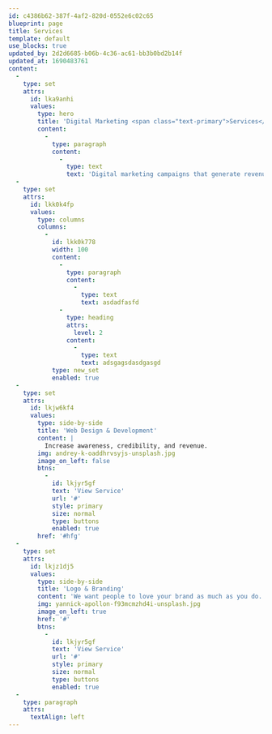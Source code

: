 ```yaml
---
id: c4386b62-387f-4af2-820d-0552e6c02c65
blueprint: page
title: Services
template: default
use_blocks: true
updated_by: 2d2d6685-b06b-4c36-ac61-bb3b0bd2b14f
updated_at: 1690483761
content:
  -
    type: set
    attrs:
      id: lka9anhi
      values:
        type: hero
        title: 'Digital Marketing <span class="text-primary">Services</span>'
        content:
          -
            type: paragraph
            content:
              -
                type: text
                text: 'Digital marketing campaigns that generate revenue.'
  -
    type: set
    attrs:
      id: lkk0k4fp
      values:
        type: columns
        columns:
          -
            id: lkk0k778
            width: 100
            content:
              -
                type: paragraph
                content:
                  -
                    type: text
                    text: asdadfasfd
              -
                type: heading
                attrs:
                  level: 2
                content:
                  -
                    type: text
                    text: adsgagsdasdgasgd
            type: new_set
            enabled: true
  -
    type: set
    attrs:
      id: lkjw6kf4
      values:
        type: side-by-side
        title: 'Web Design & Development'
        content: |
          Increase awareness, credibility, and revenue.
        img: andrey-k-oaddhrvsyjs-unsplash.jpg
        image_on_left: false
        btns:
          -
            id: lkjyr5gf
            text: 'View Service'
            url: '#'
            style: primary
            size: normal
            type: buttons
            enabled: true
        href: '#hfg'
  -
    type: set
    attrs:
      id: lkjz1dj5
      values:
        type: side-by-side
        title: 'Logo & Branding'
        content: 'We want people to love your brand as much as you do.'
        img: yannick-apollon-f93mcmzhd4i-unsplash.jpg
        image_on_left: true
        href: '#'
        btns:
          -
            id: lkjyr5gf
            text: 'View Service'
            url: '#'
            style: primary
            size: normal
            type: buttons
            enabled: true
  -
    type: paragraph
    attrs:
      textAlign: left
---
```

